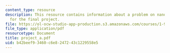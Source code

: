 ```yaml
---
content_type: resource
description: This resource contains information about a problem on nanowire mechanics
  for the final project.
file: https://ol-ocw-studio-app-production.s3.amazonaws.com/courses/1-978-from-nano-to-macro-introduction-to-atomistic-modeling-techniques-january-iap-2007/b42beef93460c6e8247243c1229558e5_project_a.pdf
file_type: application/pdf
resourcetype: Document
title: project_a.pdf
uid: b42beef9-3460-c6e8-2472-43c1229558e5
---
```

